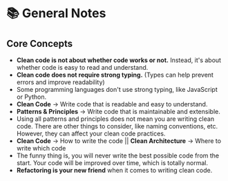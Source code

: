 # 📚 General Notes

## Core Concepts

- **Clean code is not about whether code works or not.** Instead, it's about whether code is easy to read and understand.
- **Clean code does not require strong typing.** (Types can help prevent errors and improve readability)
- Some programming languages don't use strong typing, like JavaScript or Python.
- **Clean Code** → Write code that is readable and easy to understand.
- **Patterns & Principles** → Write code that is maintainable and extensible.
- Using all patterns and principles does not mean you are writing clean code. There are other things to consider, like naming conventions, etc. However, they can affect your clean code practices.
- **Clean Code** → How to write the code || **Clean Architecture** → Where to write which code
- The funny thing is, you will never write the best possible code from the start. Your code will be improved over time, which is totally normal.
- **Refactoring is your new friend** when it comes to writing clean code.
